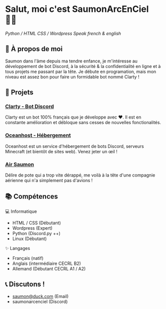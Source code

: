 # Salut, moi c'est SaumonArcEnCiel 👋🏻
_Python / HTML CSS / Wordpress_
_Speak french & english_


## 🍣 À propos de moi

Saumon dans l'âme depuis ma tendre enfance, je m'intéresse au développement de bot Discord, à la sécurité & la confidentialité en ligne et à tous projets me passant par la tête. Je débute en programation, mais mon niveau est assez bon pour faire un formidable bot nommé Clarty !

## 👀 Projets

### [Clarty - Bot Discord](https://clarty.org)

Clarty est un bot 100% français que je développe avec ❤. Il est en constante amélioration et débloque sans cesses de nouvelles fonctionalités. 

### [Oceanhost - Hébergement](https://oceanhost.fr/)

Oceanhost est un service d'hébergement de bots Discord, serveurs Minecraft (et bientôt de sites web). Venez jeter un œil !

### [Air Saumon](https://air-saumon.com)

Délire de pote qui a trop vite dérappé, me voilà à la tête d'une compagnie aérienne qui n'a simplement pas d'avions !


## 📚 Compétences

💻 Informatique
- HTML / CSS (Débutant)
- Wordpress (Expert)
- Python (Discord.py ++)
- Linux (Débutant)

✨ Langages
- Français (natif)
- Anglais (intermédiaire CECRL B2)
- Allemand (Débutant CECRL A1 / A2)

## 📞 Discutons !

- saumon@duck.com (Email)
- saumonarcenciel (Discord)


